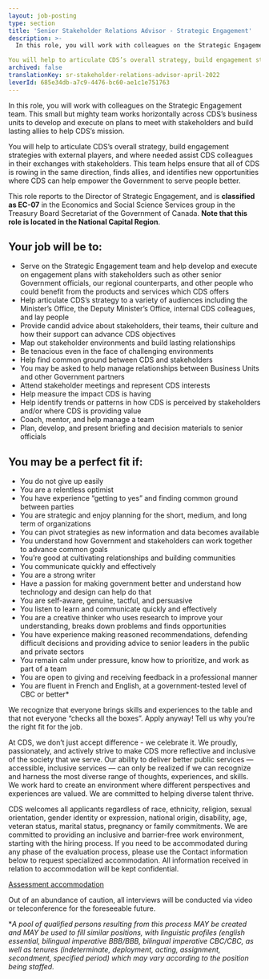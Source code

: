 ```yaml
---
layout: job-posting
type: section
title: 'Senior Stakeholder Relations Advisor - Strategic Engagement'
description: >-
  In this role, you will work with colleagues on the Strategic Engagement team. This small but mighty team works horizontally across CDS’s business units to develop and execute on plans to meet with stakeholders and build lasting allies to help CDS’s mission. 

You will help to articulate CDS’s overall strategy, build engagement strategies with external players, and where needed assist CDS colleagues in their exchanges with stakeholders. This team helps ensure that all of CDS  is rowing in the same direction, finds allies, and identifies new opportunities where CDS can help empower the Government to serve people better.
archived: false
translationKey: sr-stakeholder-relations-advisor-april-2022
leverId: 685e34db-a7c9-4476-bc60-ae1c1e751763
---
```


In this role, you will work with colleagues on the Strategic Engagement team. This small but mighty team works horizontally across CDS’s business units to develop and execute on plans to meet with stakeholders and build lasting allies to help CDS’s mission. 

You will help to articulate CDS’s overall strategy, build engagement strategies with external players, and where needed assist CDS colleagues in their exchanges with stakeholders. This team helps ensure that all of CDS  is rowing in the same direction, finds allies, and identifies new opportunities where CDS can help empower the Government to serve people better. 

This role reports to the Director of Strategic Engagement, and is **classified as EC-07** in the Economics and Social Science Services group in the Treasury Board Secretariat of the Government of Canada. **Note that this role is located in the National Capital Region**. 


## Your job will be to:

- Serve on the Strategic Engagement team and help develop and execute on engagement plans with stakeholders such as other senior Government officials, our regional counterparts, and other people who could benefit from the products and services which CDS offers
- Help articulate CDS’s strategy to a variety of audiences including the Minister’s Office, the Deputy Minister’s Office, internal CDS colleagues, and lay people
- Provide candid advice about stakeholders, their teams, their culture and how their support can advance CDS objectives
- Map out stakeholder environments and build lasting relationships
- Be tenacious even in the face of challenging environments
- Help find common ground between CDS and stakeholders
- You may be asked to help manage relationships between Business Units and other Government partners
- Attend stakeholder meetings and represent CDS interests
- Help measure the impact CDS is having
- Help identify trends or patterns in how CDS is perceived by stakeholders and/or where CDS is providing value 
- Coach, mentor, and help manage a team
- Plan, develop, and present briefing and decision materials to senior officials 


## You may be a perfect fit if:

- You do not give up easily 
- You are a relentless optimist 
- You have experience “getting to yes” and finding common ground between parties
- You are strategic and enjoy planning for the short, medium, and long term of organizations
- You can pivot strategies as new information and data becomes available
- You understand how Government and stakeholders can work together to advance common goals
- You’re good at cultivating relationships and building communities
- You communicate quickly and effectively
- You are a strong writer
- Have a passion for making government better and understand how technology and design can help do that
- You are self-aware, genuine, tactful, and persuasive
- You listen to learn and communicate quickly and effectively 
- You are a creative thinker who uses research to improve your understanding, breaks down problems and finds opportunities 
- You have experience making reasoned recommendations, defending difficult decisions and providing advice to senior leaders in the public and private sectors
- You remain calm under pressure, know how to prioritize, and work as part of a team
- You are open to giving and receiving feedback in a professional manner
- You are fluent in French and English, at a government-tested level of CBC or better*

We recognize that everyone brings skills and experiences to the table and that not everyone “checks all the boxes”. Apply anyway! Tell us why you’re the right fit for the job.

At CDS, we don’t just accept difference - we celebrate it. We proudly, passionately, and actively strive to make CDS more reflective and inclusive of the society that we serve. Our ability to deliver better public services — accessible, inclusive services — can only be realized if we can recognize and harness the most diverse range of thoughts, experiences, and skills. We work hard to create an environment where different perspectives and experiences are valued. We are committed to helping diverse talent thrive.

CDS welcomes all applicants regardless of race, ethnicity, religion, sexual orientation, gender identity or expression, national origin, disability, age, veteran status, marital status, pregnancy or family commitments. We are committed to providing an inclusive and barrier-free work environment, starting with the hiring process. If you need to be accommodated during any phase of the evaluation process, please use the Contact information below to request specialized accommodation. All information received in relation to accommodation will be kept confidential.

[Assessment accommodation](https://www.canada.ca/en/public-service-commission/services/assessment-accommodation-page.html)

Out of an abundance of caution, all interviews will be conducted via video or teleconference for the foreseeable future. 

**A pool of qualified persons resulting from this process MAY be created and MAY be used to fill similar positions, with linguistic profiles (english essential, bilingual imperative BBB/BBB, bilingual imperative CBC/CBC, as well as tenures (indeterminate, deployment, acting, assignment, secondment, specified period) which may vary according to the position being staffed.*

